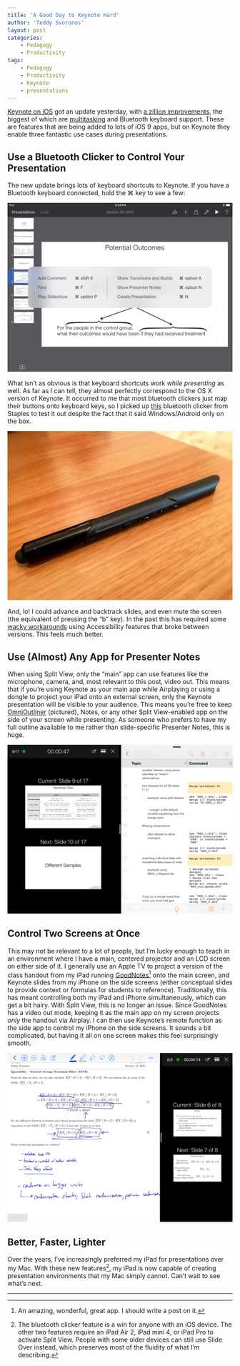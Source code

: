 ```yaml
---
title: 'A Good Day to Keynote Hard'
author: 'Teddy Svoronos'
layout: post
categories:
    - Pedagogy
    - Productivity
tags:
    - Pedagogy
    - Productivity
    - Keynote
    - presentations
---
```


[Keynote on iOS](https://itunes.apple.com/us/app/keynote/id361285480?mt=8&uo=4&at=1010lcfa) got an update yesterday, with [a zillion improvements](http://www.apple.com/productivity-apps/whats-new/keynote/), the biggest of which are [multitasking](http://www.apple.com/ios/whats-new/#ipad) and Bluetooth keyboard support. These are features that are being added to lots of iOS 9 apps, but on Keynote they enable three fantastic use cases during presentations. 

## Use a Bluetooth Clicker to Control Your Presentation

The new update brings lots of keyboard shortcuts to Keynote. If you have a Bluetooth keyboard connected, hold the ⌘ key to see a few: 

![Keyboard shortcuts on Keynote for iOS.](/assets/img/2015-10-keynote-shortcuts.png) 

What isn’t as obvious is that keyboard shortcuts work _while presenting_ as well. As far as I can tell, they almost perfectly correspond to the OS X version of Keynote. It occurred to me that most bluetooth clickers just map their buttons onto keyboard keys, so I picked up [this](http://www.kensington.com/us/sg/4543/k72448us/presentair-pro-bluetooth-40-le-presenter-black#.ViF-LJT3arU) bluetooth clicker from Staples to test it out despite the fact that it said Windows/Android only on the box. 

![](/assets/img/2015-10-clicker.jpg) 

And, lo! I could advance and backtrack slides, and even mute the screen (the equivalent of pressing the “b” key). In the past this has required some [wacky workarounds](http://macsparky.com/blog/2013/2/remotely-advancing-ipad-keynote-slides) using Accessibility features that broke between versions. This feels much better. 

## Use (Almost) Any App for Presenter Notes

When using Split View, only the “main” app can use features like the microphone, camera, and, most relevant to this post, video out. This means that if you’re using Keynote as your main app while Airplaying or using a dongle to project your iPad onto an external screen, only the Keynote presentation will be visible to your audience. This means you’re free to keep [OmniOutliner](https://itunes.apple.com/us/app/omnioutliner-2/id704610906?mt=8&uo=4&at=1010lcfa) (pictured), Notes, or any other Split View-enabled app on the side of your screen while presenting. As someone who prefers to have my full outline available to me rather than slide-specific Presenter Notes, this is huge. 

![Presenter Notes on Steroids.](/assets/img/2015-10-splitview.png)

## Control Two Screens at Once

This may not be relevant to a lot of people, but I’m lucky enough to teach in an environment where I have a main, centered projector and an LCD screen on either side of it. I generally use an Apple TV to project a version of the class handout from my iPad running [GoodNotes](https://itunes.apple.com/us/app/goodnotes-4-notes-pdf/id778658393?mt=8&uo=4&at=1010lcfa)[^1] onto the main screen, and Keynote slides from my iPhone on the side screens (either conceptual slides to provide context or formulas for students to reference). Traditionally, this has meant controlling both my iPad and iPhone simultaneously, which can get a bit hairy. With Split View, this is no longer an issue. Since GoodNotes has a video out mode, keeping it as the main app on my screen projects _only_ the handout via Airplay. I can then use Keynote’s remote function as the side app to control my iPhone on the side screens. It sounds a bit complicated, but having it all on one screen makes this feel surprisingly smooth. 

![Main app: GoodNotes. Side app: Keynote](/assets/img/2015-10-goodnotes-keynote-split.png)

## Better, Faster, Lighter

Over the years, I’ve increasingly preferred my iPad for presentations over my Mac. With these new features[^2], my iPad is now capable of creating presentation environments that my Mac simply cannot. Can’t wait to see what’s next. 

---
[^1]: An amazing, wonderful, great app. I should write a post on it.
[^2]: The bluetooth clicker feature is a win for anyone with an iOS device. The other two features require an iPad Air 2, iPad mini 4, or iPad Pro to activate Split View. People with some older devices can still use Slide Over instead, which preserves most of the fluidity of what I’m describing.